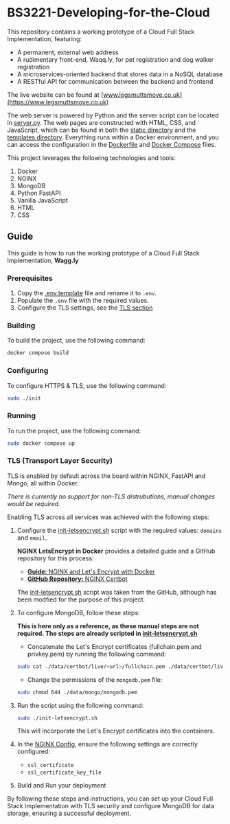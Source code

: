 # BS3221-Developing-for-the-Cloud

This repository contains a working prototype of a Cloud Full Stack Implementation, featuring:

- A permanent, external web address
- A rudimentary front-end, Waqq.ly, for pet registration and dog walker registration
- A microservices-oriented backend that stores data in a NoSQL database
- A RESTful API for communication between the backend and frontend

The live website can be found at [www.legsmuttsmove.co.uk](https://www.legsmuttsmove.co.uk)

The web server is powered by Python and the server script can be located in [server.py](./server.py). The web pages are constructed with HTML, CSS, and JavaScript, which can be found in both the [static directory](./static/) and the [templates directory](./templates/). Everything runs within a Docker environment, and you can access the configuration in the [Dockerfile](./Dockerfile) and [Docker Compose](./compose.yaml) files.

This project leverages the following technologies and tools:
1. Docker
2. NGINX
3. MongoDB
4. Python FastAPI
5. Vanilla JavaScript
6. HTML
7. CSS

## Guide

This guide is how to run the working prototype of a Cloud Full Stack Implementation, **Wagg.ly**

### Prerequisites

1. Copy the [.env.template](./.env.template) file and rename it to `.env`.
2. Populate the `.env` file with the required values.
3. Configure the TLS settings, see the [TLS section](###TLS(Transport-Layer-Security))

### Building

To build the project, use the following command:

```bash
docker compose build
```

### Configuring

To configure HTTPS & TLS, use the following command:

```bash
sudo ./init
```

### Running

To run the project, use the following command:

```bash
sudo docker compose up
```

### TLS (Transport Layer Security)

TLS is enabled by default across the board within NGINX, FastAPI and Mongo, all within Docker. 

_There is currently no support for non-TLS distrubutions, manual changes would be required._

Enabling TLS across all services  was achieved with the following steps:

1. Configure the [init-letsencrypt.sh](./init-letsencrypt.sh) script with the required values: `domains` and `email`. 

   **NGINX LetsEncrypt in Docker** provides a detailed guide and a GitHub repository for this process:

   - [**Guide:** NGINX and Let's Encrypt with Docker](https://pentacent.medium.com/nginx-and-lets-encrypt-with-docker-in-less-than-5-minutes-b4b8a60d3a71)
   - [**GitHub Repository:** NGINX Certbot](https://github.com/wmnnd/nginx-certbot)

   The [init-letsencrypt.sh](./init-letsencrypt.sh) script was taken from the GitHub, although has been modfied for the purpose of this project.

1. To configure MongoDB, follow these steps:

   **This is here only as a reference, as these manual steps are not required. The steps are already scripted in [init-letsencrypt.sh](./init-letsencrypt.sh)**

    - Concatenate the Let's Encrypt certificates (fullchain.pem and privkey.pem) by running the following command:

    ```bash
    sudo cat ./data/certbot/live/<url>/fullchain.pem ./data/certbot/live/<url>/privkey.pem > ./data/mongo/mongodb.pem
    ```

    - Change the permissions of the `mongodb.pem` file:

    ```bash
    sudo chmod 644 ./data/mongo/mongodb.pem
    ```

1. Run the script using the following command:

   ```bash
   sudo ./init-letsencrypt.sh
   ```

   This will incorporate the Let's Encrypt certificates into the containers.

1. In the [NGINX Config](./data/nginx/app.conf), ensure the following settings are correctly configured:

   - `ssl_certificate`
   - `ssl_certificate_key_file`

1. Build and Run your deployment

By following these steps and instructions, you can set up your Cloud Full Stack Implementation with TLS security and configure MongoDB for data storage, ensuring a successful deployment.
